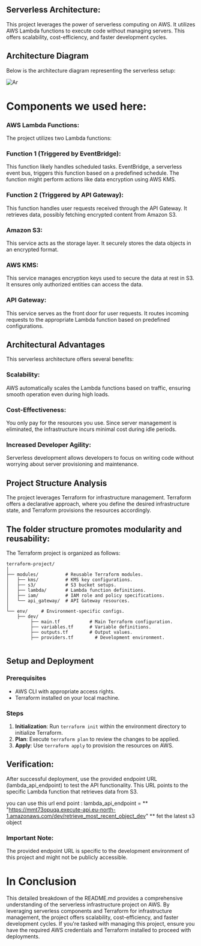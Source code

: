 ## Serverless Architecture: 
This project leverages the power of serverless computing on AWS. It utilizes AWS Lambda functions to execute code without managing servers. This offers scalability, cost-efficiency, and faster development cycles.

## Architecture Diagram

Below is the architecture diagram representing the serverless setup:

![Ar](https://github.com/HashTekSolutions/s3-lambda-api/assets/113921841/f2efefb6-48ca-4275-96a6-c14b8a4694aa)


# Components we used here:
### AWS Lambda Functions: 
The project utilizes two Lambda functions:
### Function 1 (Triggered by EventBridge): 
This function likely handles scheduled tasks. EventBridge, a serverless event bus, triggers this function based on a predefined schedule. The function might perform actions like data encryption using AWS KMS.
### Function 2 (Triggered by API Gateway):
This function handles user requests received through the API Gateway. It retrieves data, possibly fetching encrypted content from Amazon S3.
### Amazon S3:
This service acts as the storage layer. It securely stores the data objects in an encrypted format.
### AWS KMS: 
This service manages encryption keys used to secure the data at rest in S3. It ensures only authorized entities can access the data.
### API Gateway:
This service serves as the front door for user requests. It routes incoming requests to the appropriate Lambda function based on predefined configurations.


## Architectural Advantages
This serverless architecture offers several benefits:

### Scalability: 
AWS automatically scales the Lambda functions based on traffic, ensuring smooth operation even during high loads.
### Cost-Effectiveness:
You only pay for the resources you use. Since server management is eliminated, the infrastructure incurs minimal cost during idle periods.
### Increased Developer Agility:
Serverless development allows developers to focus on writing code without worrying about server provisioning and maintenance.


## Project Structure Analysis

The project leverages Terraform for infrastructure management. Terraform offers a declarative approach, where you define the desired infrastructure state, and Terraform provisions the resources accordingly.


## The folder structure promotes modularity and reusability:

The Terraform project is organized as follows:

```
terraform-project/
│
├── modules/          # Reusable Terraform modules.
│   ├── kms/          # KMS key configurations.
│   ├── s3/           # S3 bucket setups.
│   ├── lambda/       # Lambda function definitions.
│   ├── iam/          # IAM role and policy specifications.
│   └── api_gateway/  # API Gateway resources.
│
└── env/     # Environment-specific configs.
    ├── dev/  
         ├── main.tf           # Main Terraform configuration.
         ├── variables.tf      # Variable definitions.
         ├── outputs.tf        # Output values.
         ├── providers.tf        # Development environment.
    
```

## Setup and Deployment

### Prerequisites
- AWS CLI with appropriate access rights.
- Terraform installed on your local machine.

### Steps
1. **Initialization**: Run `terraform init` within the environment directory to initialize Terraform.
2. **Plan**: Execute `terraform plan` to review the changes to be applied.
3. **Apply**: Use `terraform apply` to provision the resources on AWS.

## Verification: 
After successful deployment, use the provided endpoint URL (lambda_api_endpoint) to test the API functionality. This URL points to the specific Lambda function that retrieves data from S3.

you can use this url end point : lambda_api_endpoint = ** "https://mmt73opuqa.execute-api.eu-north-1.amazonaws.com/dev/retrieve_most_recent_object_dev" ** fet the latest s3 object

### Important Note:
The provided endpoint URL is specific to the development environment of this project and might not be publicly accessible.


# In Conclusion

This detailed breakdown of the README.md provides a comprehensive understanding of the serverless infrastructure project on AWS. By leveraging serverless components and Terraform for infrastructure management, the project offers scalability, cost-efficiency, and faster development cycles. If you're tasked with managing this project, ensure you have the required AWS credentials and Terraform installed to proceed with deployments.


